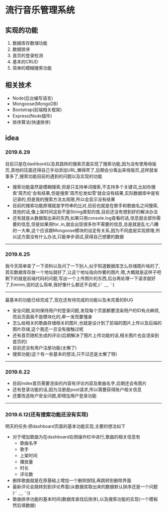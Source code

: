 # 流行音乐管理系统

## 实现的功能

1. 数据库存数储功能
2. 数据排序
3. 首页的登录检测
4. 基本的CRUD
5. 简单的模糊搜索功能

## 相关技术

- Node(后台编写语言)
- Mongoose(MongoDB)
- Bootstrap(前端相关框架)
- Express(Node插件)
- 排序算法(快速排序)

## idea

### 2019.6.29

目前只是在dashbord以及其跳转的搜索页面实现了搜索功能,因为没有使用母版页,其他的压面还得自己手动添加URL,懒得弄了,后期会分离出来母版页,这样就省事多了,搜索功能目前的遇到的问题以及实现的功能

- 搜索功能虽然是模糊搜索,但是只支持单词搜索,不支持多个关键词,比如你搜索'周杰伦'会有结果,但是搜索'周杰伦发如雪'就会没有结果,实际数据库中是有记录的,但是我的搜索方法太局限,所以会显示没有结果
- 目前的搜索功能原理就是字符串的比对,目前也就是在歌手和歌曲名之间搜索,其他的话,像上架时间这些不是String类型的值,目前还没有想到好的解决办法
- 还有就是从数据取出来的东西,如果只用console.log查看的话,信息就全部你需要的信息,但是如果用for..in,就会出现很多你不需要的信息,总是就是乱七八糟的一大串,这个应该跟Mongoose模块的设定有关系,因为不同底层实现原理,所以这方面没有什么办法,只能单步调试,获得自己想要的数据

***

### 2019.6.25

我今天简单查了一下资料以及问了一下别人,似乎知道数据库怎么存储图片啥的了,其实数据库存放一个地址就好了,让这个地址指向你要的图片,嗯,大概就是这样子吧  
剩下的就是前端代码的问题,写出一个上传图片的东西,后台再处理一下请求就好了,Emmm,说的这么简单,我好像什么都还不会呢,(╯﹏╰)
***
最基本的功能已经完成了,现在还有待完成的功能以及未完善的BUG

- 安全问题,如何保持用户的登录问题,发现每个页面都要渲染用户的ID有点麻烦,而且页面我不是模块化的,牵一发而要懂身
- 怎么给相关的歌曲存储相关的图片,也就是设计到了前端的图片上传以及后端的图片存储,这个我还一旦没有接触过呢
- 还有首页随机生成的评论(后期解决了图片上传功能的话,相关图片也会渲染到首页的)
- 目前还没有用户注册功能(太懒了)
- 搜索功能(这个有一些基本的想法,只不过还是太懒了呀)

***

### 2019.6.22  

- 目前index首页需要渲染的内容有评论内容及歌曲名字,后期还会有图片
- 还有登录功能的话,因为注册是post请求,所以需要获得账户相关信息
- 还要改造账户安全问题,即增加用户登录功能

***

### 2019.6.12(**还有搜索功能还没有实现**)

明天的任务:把dashboard页面的基本功能实现,主要的想法如下

- 对于增加歌曲为在dashboard右侧操作栏中进行,歌曲的相关信息有
  - 歌曲名字
  - 歌手
  - 上架时间
  - 播放量
  - 时长
  - 评论数
- 删除歌曲就是在原基础上增加一个删除按钮,再跳转到删除界面
- 最新评论会跳转到到评论界面(从数据库取出来的数据默认排序还是一个问题(╯﹏╰))
- 歌曲排序功能的基本时间(数据库查找后排序),以及搜索功能的实现(一个模板然后填数据)
